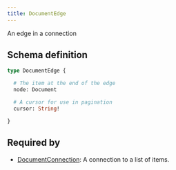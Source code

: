 ```yaml
---
title: DocumentEdge
---
```


An edge in a connection

## Schema definition
```graphql
type DocumentEdge {

  # The item at the end of the edge
  node: Document 

  # A cursor for use in pagination
  cursor: String! 

}
```

## Required by
* [DocumentConnection](graphql/schema/documentconnection.md): A connection to a list of items.
